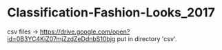 # Classification-Fashion-Looks_2017
csv files -> https://drive.google.com/open?id=0B3YC4KiZ07mjZzdZeDdnbS10bjg put in directory 'csv'.
